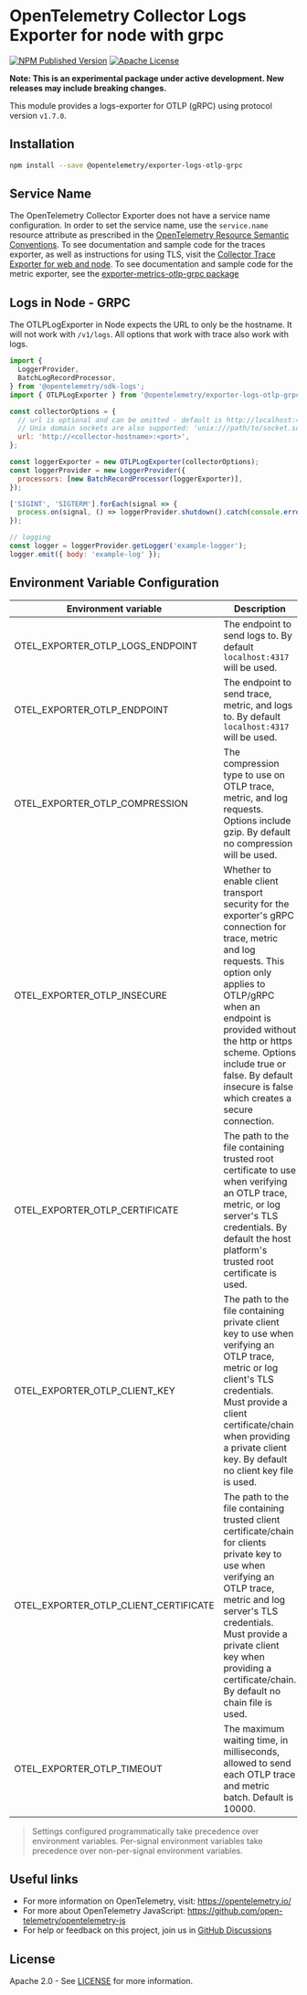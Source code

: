 # OpenTelemetry Collector Logs Exporter for node with grpc

[![NPM Published Version][npm-img]][npm-url]
[![Apache License][license-image]][license-image]

**Note: This is an experimental package under active development. New releases may include breaking changes.**

This module provides a logs-exporter for OTLP (gRPC) using protocol version `v1.7.0`.

## Installation

```bash
npm install --save @opentelemetry/exporter-logs-otlp-grpc
```

## Service Name

The OpenTelemetry Collector Exporter does not have a service name configuration.
In order to set the service name, use the `service.name` resource attribute as prescribed in the [OpenTelemetry Resource Semantic Conventions][semconv-resource-service-name].
To see documentation and sample code for the traces exporter, as well as instructions for using TLS, visit the [Collector Trace Exporter for web and node][trace-exporter-url].
To see documentation and sample code for the metric exporter, see the [exporter-metrics-otlp-grpc package][metrics-exporter-url]

## Logs in Node - GRPC

The OTLPLogExporter in Node expects the URL to only be the hostname. It will not work with `/v1/logs`. All
options that work with trace also work with logs.

```js
import {
  LoggerProvider,
  BatchLogRecordProcessor,
} from '@opentelemetry/sdk-logs';
import { OTLPLogExporter } from '@opentelemetry/exporter-logs-otlp-grpc';

const collectorOptions = {
  // url is optional and can be omitted - default is http://localhost:4317
  // Unix domain sockets are also supported: 'unix:///path/to/socket.sock'
  url: 'http://<collector-hostname>:<port>',
};

const loggerExporter = new OTLPLogExporter(collectorOptions);
const loggerProvider = new LoggerProvider({
  processors: [new BatchRecordProcessor(loggerExporter)],
});

['SIGINT', 'SIGTERM'].forEach(signal => {
  process.on(signal, () => loggerProvider.shutdown().catch(console.error));
});

// logging
const logger = loggerProvider.getLogger('example-logger');
logger.emit({ body: 'example-log' });
```

## Environment Variable Configuration

| Environment variable                  | Description                                                                                                                                                                                                                                                                                                            |
| ------------------------------------- | ---------------------------------------------------------------------------------------------------------------------------------------------------------------------------------------------------------------------------------------------------------------------------------------------------------------------- |
| OTEL_EXPORTER_OTLP_LOGS_ENDPOINT      | The endpoint to send logs to. By default `localhost:4317` will be used.                                                                                                                                                                                                                                                |
| OTEL_EXPORTER_OTLP_ENDPOINT           | The endpoint to send trace, metric, and logs to. By default `localhost:4317` will be used.                                                                                                                                                                                                                             |
| OTEL_EXPORTER_OTLP_COMPRESSION        | The compression type to use on OTLP trace, metric, and log requests. Options include gzip. By default no compression will be used.                                                                                                                                                                                     |
| OTEL_EXPORTER_OTLP_INSECURE           | Whether to enable client transport security for the exporter's gRPC connection for trace, metric and log requests. This option only applies to OTLP/gRPC when an endpoint is provided without the http or https scheme. Options include true or false. By default insecure is false which creates a secure connection. |
| OTEL_EXPORTER_OTLP_CERTIFICATE        | The path to the file containing trusted root certificate to use when verifying an OTLP trace, metric, or log server's TLS credentials. By default the host platform's trusted root certificate is used.                                                                                                                |
| OTEL_EXPORTER_OTLP_CLIENT_KEY         | The path to the file containing private client key to use when verifying an OTLP trace, metric or log client's TLS credentials. Must provide a client certificate/chain when providing a private client key. By default no client key file is used.                                                                    |
| OTEL_EXPORTER_OTLP_CLIENT_CERTIFICATE | The path to the file containing trusted client certificate/chain for clients private key to use when verifying an OTLP trace, metric and log server's TLS credentials. Must provide a private client key when providing a certificate/chain. By default no chain file is used.                                         |
| OTEL_EXPORTER_OTLP_TIMEOUT            | The maximum waiting time, in milliseconds, allowed to send each OTLP trace and metric batch. Default is 10000.                                                                                                                                                                                                         |

> Settings configured programmatically take precedence over environment variables. Per-signal environment variables take precedence over non-per-signal environment variables.

## Useful links

- For more information on OpenTelemetry, visit: <https://opentelemetry.io/>
- For more about OpenTelemetry JavaScript: <https://github.com/open-telemetry/opentelemetry-js>
- For help or feedback on this project, join us in [GitHub Discussions][discussions-url]

## License

Apache 2.0 - See [LICENSE][license-url] for more information.

[discussions-url]: https://github.com/open-telemetry/opentelemetry-js/discussions
[license-url]: https://github.com/open-telemetry/opentelemetry-js/blob/main/LICENSE
[license-image]: https://img.shields.io/badge/license-Apache_2.0-green.svg?style=flat
[npm-url]: https://www.npmjs.com/package/@opentelemetry/exporter-logs-otlp-grpc
[npm-img]: https://badge.fury.io/js/%40opentelemetry%2Fexporter-logs-otlp-grpc.svg
[semconv-resource-service-name]: https://github.com/open-telemetry/opentelemetry-specification/blob/main/specification/resource/semantic_conventions/README.md#service
[trace-exporter-url]: https://github.com/open-telemetry/opentelemetry-js/tree/main/packages/exporter-trace-otlp-grpc
[metrics-exporter-url]: https://github.com/open-telemetry/opentelemetry-js/tree/main/experimental/packages/opentelemetry-exporter-metrics-otlp-grpc
